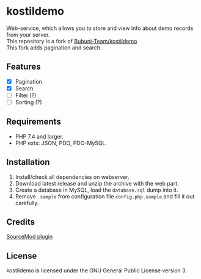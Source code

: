# kostildemo
Web-service, which allows you to store and view info about demo records from your server. \
This repository is a fork of [Bubuni-Team/kostildemo](https://github.com/Bubuni-Team/kostildemo) \
This fork adds pagination and search.

## Features
 - [x] Pagination
 - [x] Search
 - [ ] Filter (?)
 - [ ] Sorting (?)

## Requirements
 - PHP 7.4 and larger.
 - PHP exts: JSON, PDO, PDO-MySQL.
 
## Installation
1. Install/check all dependencies on webserver.
1. Download latest release and unzip the archive with the web part.
1. Create a database in MySQL, load the `database.sql` dump into it.
1. Remove `.sample` from configuration file `config.php.sample` and fill it out carefully.

## Credits
[SourceMod plugin](https://github.com/Bubuni-Team/sm-kostildemo)

## License
kostildemo is licensed under the GNU General Public License version 3.